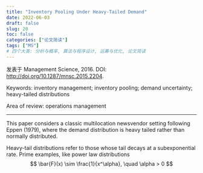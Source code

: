 ```yaml
---
title: "Inventory Pooling Under Heavy-Tailed Demand"
date: 2022-06-03
draft: false
slug: 20
toc: false
categories: ["论文简读"]
tags: ["MS"]
# 四个大类: 分析与概率, 算法与程序设计, 运筹与优化, 论文简读
---
```


发表于 Management Science, 2016. DOI: http://doi.org/10.1287/mnsc.2015.2204.

Keywords: inventory management; inventory pooling; demand uncertainty; heavy-tailed distributions

Area of review: operations management

---

This paper considers a classic multilocation newsvendor setting following Eppen (1979), where the demand distribution is heavy tailed rather than normally distributed.

Heavy-tail distributions refer to those whose tail decays at a subexponential rate. Prime examples, like power law distributions
$$
\bar{F}(x) \sim \frac{1}{x^\alpha}, \quad \alpha > 0
$$
 

